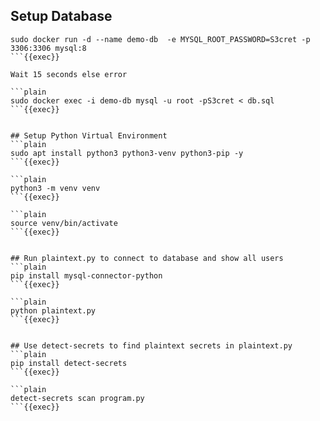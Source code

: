 ## Setup Database
```plain
sudo docker run -d --name demo-db  -e MYSQL_ROOT_PASSWORD=S3cret -p 3306:3306 mysql:8
```{{exec}}

Wait 15 seconds else error

```plain
sudo docker exec -i demo-db mysql -u root -pS3cret < db.sql
```{{exec}}


## Setup Python Virtual Environment
```plain
sudo apt install python3 python3-venv python3-pip -y
```{{exec}}

```plain
python3 -m venv venv
```{{exec}}

```plain
source venv/bin/activate
```{{exec}}


## Run plaintext.py to connect to database and show all users
```plain
pip install mysql-connector-python
```{{exec}}

```plain
python plaintext.py
```{{exec}}


## Use detect-secrets to find plaintext secrets in plaintext.py
```plain
pip install detect-secrets
```{{exec}}

```plain
detect-secrets scan program.py
```{{exec}}

